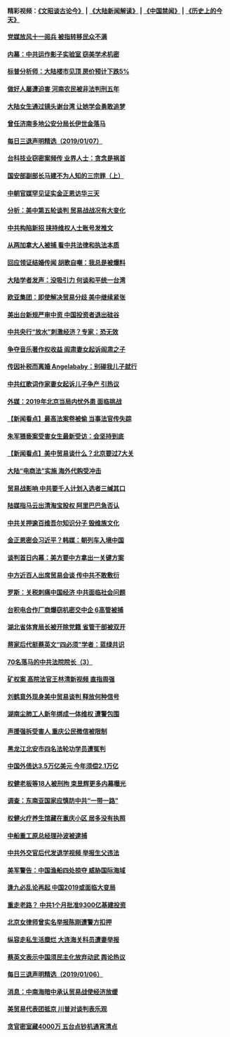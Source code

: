 #### 精彩视频：[《文昭谈古论今》](https://github.com/gfw-breaker/wenzhao/blob/master/README.md?t=01080630) | [《大陆新闻解读》](https://github.com/gfw-breaker/ntdtv-comedy/blob/master/README.md?t=01080630) | [《中国禁闻》](https://github.com/gfw-breaker/ntdtv-news/blob/master/README.md?t=01080630) | [《历史上的今天》](https://github.com/gfw-breaker/today-in-history/blob/master/README.md?t=01080630) 

#### [党媒放风十一阅兵 被指转移民众不满](../pages/nsc413/n10960448.md?t=01080630) 

#### [内幕：中共运作影子实验室 窃美学术机密](../pages/nsc413/n10960558.md?t=01080630) 

#### [标普分析师：大陆楼市见顶 房价预计下跌5%](../pages/nsc413/n10960283.md?t=01080630) 

#### [做好人屡遭迫害 河南农民被非法判刑五年](../pages/nsc413/n10951177.md?t=01080630) 


#### [大陆女生通过镜头谢台湾 让她学会勇敢追梦](../pages/nsc413/n10960488.md?t=01080630) 

#### [曾任济南多地公安分局长伊世金落马](../pages/nsc413/n10959345.md?t=01080630) 

#### [每日三退声明精选（2019/01/07）](../pages/nsc413/n10960494.md?t=01080630) 

#### [台科技业窃密案频传 业界人士：贪念是祸首](../pages/nsc413/n10960368.md?t=01080630) 

#### [国安部副部长马建不为人知的三宗罪（上）](../pages/nsc413/n10945241.md?t=01080630) 

#### [中朝官媒罕见证实金正恩访华三天](../pages/nsc413/n10960336.md?t=01080630) 

#### [分析：美中第五轮谈判 贸易战战况有大变化](../pages/nsc413/n10960121.md?t=01080630) 

#### [中共构陷新招 挟持维权人士账号发推文](../pages/nsc413/n10960044.md?t=01080630) 

#### [从两加拿大人被捕 看中共法律和执法本质](../pages/nsc413/n10960250.md?t=01080630) 

#### [回应领证结婚传闻 胡歌自嘲：我总是被爆料](../pages/nsc413/n10960126.md?t=01080630) 

#### [大陆学者发声：没吸引力 何谈和平统一台湾](../pages/nsc413/n10960204.md?t=01080630) 

#### [欧亚集团：即使解决贸易分歧 美中继续紧张](../pages/nsc413/n10960173.md?t=01080630) 

#### [美出台新规严审中资 中国投资者退出硅谷](../pages/nsc413/n10960181.md?t=01080630) 

#### [中共央行“放水”刺激经济？专家：恐无效](../pages/nsc413/n10959681.md?t=01080630) 

#### [争夺音乐著作权收益 阎肃妻女起诉阎肃之子](../pages/nsc413/n10959974.md?t=01080630) 

#### [传因补税而离婚 Angelababy：别碰我儿子就行](../pages/nsc413/n10957936.md?t=01080630) 

#### [中共红歌词作家妻女起诉儿子争产 引热议](../pages/nsc413/n10960004.md?t=01080630) 

#### [外媒：2019年北京当局内忧外患 面临挑战](../pages/nsc413/n10960077.md?t=01080630) 

#### [【新闻看点】最高法案卷被偷 当事法官传失踪](../pages/nsc413/n10959891.md?t=01080630) 

#### [朱军猥亵案受害女生最新受访：会坚持到底](../pages/nsc413/n10959950.md?t=01080630) 

#### [【新闻看点】美中贸易谈什么？北京要过7大关](../pages/nsc413/n10959840.md?t=01080630) 

#### [大陆“电商法”实施 海外代购受冲击](../pages/nsc413/n10958478.md?t=01080630) 

#### [贸易战影响 中共要千人计划入选者三缄其口](../pages/nsc413/n10959988.md?t=01080630) 

#### [陆媒指马云出清淘宝股权 阿里巴巴急否认](../pages/nsc413/n10959864.md?t=01080630) 

#### [中共关押逾百维吾尔知识分子 毁维族文化](../pages/nsc413/n10959719.md?t=01080630) 

#### [金正恩密会习近平？韩媒：朝列车入境中国](../pages/nsc413/n10959856.md?t=01080630) 

#### [谈判首日内幕：美方要中方拿出一关键方案](../pages/nsc413/n10959854.md?t=01080630) 

#### [中方近百人出席贸易会谈 传中共不敢敷衍](../pages/nsc413/n10959798.md?t=01080630) 

#### [罗斯：关税刺痛中国经济 中共面临社会问题](../pages/nsc413/n10959690.md?t=01080630) 

#### [台积电合作厂商爆窃机密交中企 6高管被捕](../pages/nsc413/n10959449.md?t=01080630) 

#### [湖北省体育局长被开除党籍 省管干部被双开](../pages/nsc413/n10959570.md?t=01080630) 

#### [蒋家后代挺蔡英文“四必须”学者：蓝绿共识](../pages/nsc413/n10959424.md?t=01080630) 

#### [70名落马的中共法院院长（3）](../pages/nsc413/n10936396.md?t=01080630) 

#### [矿权案 高院法官王林清新视频 直指周强](../pages/nsc413/n10959544.md?t=01080630) 

#### [刘鹤意外现身美中贸易谈判 释放何种信号](../pages/nsc413/n10959526.md?t=01080630) 

#### [湖南尘肺工人新年绑成一体维权 遭警包围](../pages/nsc413/n10959416.md?t=01080630) 

#### [声援强拆受害人 重庆公民微信被限制](../pages/nsc413/n10959371.md?t=01080630) 

#### [黑龙江北安市四名法轮功学员遭冤判](../pages/nsc413/n10957746.md?t=01080630) 

#### [中国外债达3.5万亿美元 今年须偿2.1万亿](../pages/nsc413/n10958854.md?t=01080630) 


#### [权健老板等18人被刑拘 束昱辉更多内幕曝光](../pages/nsc413/n10958371.md?t=01080630) 

#### [调查：东南亚国家应慎防中共“一带一路”](../pages/nsc413/n10959261.md?t=01080630) 

#### [权健火疗养生馆藏在重庆小区 居多没有执照](../pages/nsc413/n10958800.md?t=01080630) 

#### [中船重工原总经理孙波被逮捕](../pages/nsc413/n10958917.md?t=01080630) 

#### [中共外交官后代发退学视频 举报生父违法](../pages/nsc413/n10959069.md?t=01080630) 

#### [美军警告：中国渔船四处掠夺 威胁国际海域](../pages/nsc413/n10959047.md?t=01080630) 

#### [逢九必乱论再起 中国2019或面临大变局](../pages/nsc413/n10957641.md?t=01080630) 

#### [重走老路？ 中共1个月批准9300亿基建投资](../pages/nsc413/n10958188.md?t=01080630) 

#### [北京女律师曾实名举报陈刚遭警方扣押](../pages/nsc413/n10958400.md?t=01080630) 

#### [纵容走私生活糜烂 大连海关科员遭妻举报](../pages/nsc413/n10958428.md?t=01080630) 

#### [蔡英文表示中国须民主化放弃动武 舆论热议](../pages/nsc413/n10957973.md?t=01080630) 

#### [每日三退声明精选（2019/01/06）](../pages/nsc413/n10958411.md?t=01080630) 

#### [消息：中南海暗中承认贸易战使经济放缓](../pages/nsc413/n10958245.md?t=01080630) 

#### [美贸易代表团抵京 川普对谈判表乐观](../pages/nsc413/n10957808.md?t=01080630) 

#### [贪官密室藏4000万 五台点钞机通宵清点](../pages/nsc413/n10957933.md?t=01080630) 

